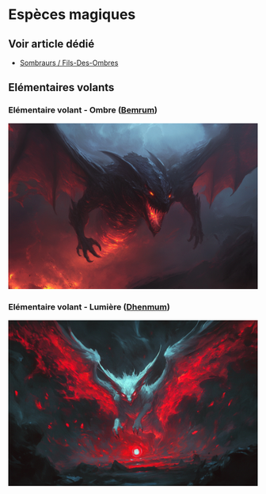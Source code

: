 # Espèces magiques

## Voir article dédié
* [Sombraurs / Fils-Des-Ombres](./ESPECES_MAGIQUES/Sombraur.md)

## Elémentaires volants
### Elémentaire volant - Ombre ([Bemrum](../ETHER/EthersElementaires.md#bemrum---ether-de-lombre))
![Elémentaire volant de l'Ombre](../../_images/flyingShadowElemental.png)

### Elémentaire volant - Lumière ([Dhenmum](../ETHER/EthersElementaires.md#dhenmum---ether-de-la-lumière))
![Elémentaire volant de la lumière](../../_images/lightFlyingElemental.png)
